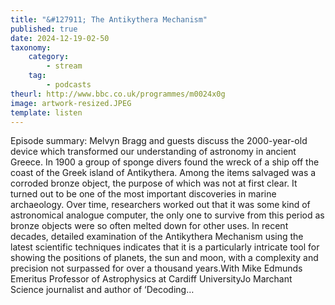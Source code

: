 ```yaml
---
title: "&#127911; The Antikythera Mechanism"
published: true
date: 2024-12-19-02-50
taxonomy:
    category:
        - stream
    tag:
        - podcasts
theurl: http://www.bbc.co.uk/programmes/m0024x0g
image: artwork-resized.JPEG
template: listen
---
```


Episode summary: Melvyn Bragg and guests discuss the 2000-year-old device which transformed our understanding of astronomy in ancient Greece. In 1900 a group of sponge divers found the wreck of a ship off the coast of the Greek island of Antikythera. Among the items salvaged was a corroded bronze object, the purpose of which was not at first clear. It turned out to be one of the most important discoveries in marine archaeology. Over time, researchers worked out that it was some kind of astronomical analogue computer, the only one to survive from this period as bronze objects were so often melted down for other uses. In recent decades, detailed examination of the Antikythera Mechanism using the latest scientific techniques indicates that it is a particularly intricate tool for showing the positions of planets, the sun and moon, with a complexity and precision not surpassed for over a thousand years.With Mike Edmunds Emeritus Professor of Astrophysics at Cardiff UniversityJo Marchant Science journalist and author of &lsquo;Decoding&hellip;
